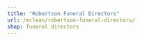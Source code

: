```yaml
---
title: "Robertson Funeral Directors"
url: /mclean/robertson-funeral-directors/
shop: funeral directors
---
```

